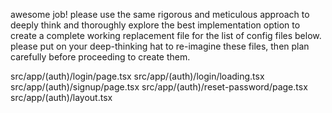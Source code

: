awesome job! please use the same rigorous and meticulous approach to deeply think and thoroughly explore the best implementation option to create a complete working replacement file for the list of config files below. please put on your deep-thinking hat to re-imagine these files, then plan carefully before proceeding to create them.

src/app/(auth)/login/page.tsx
src/app/(auth)/login/loading.tsx
src/app/(auth)/signup/page.tsx
src/app/(auth)/reset-password/page.tsx
src/app/(auth)/layout.tsx
